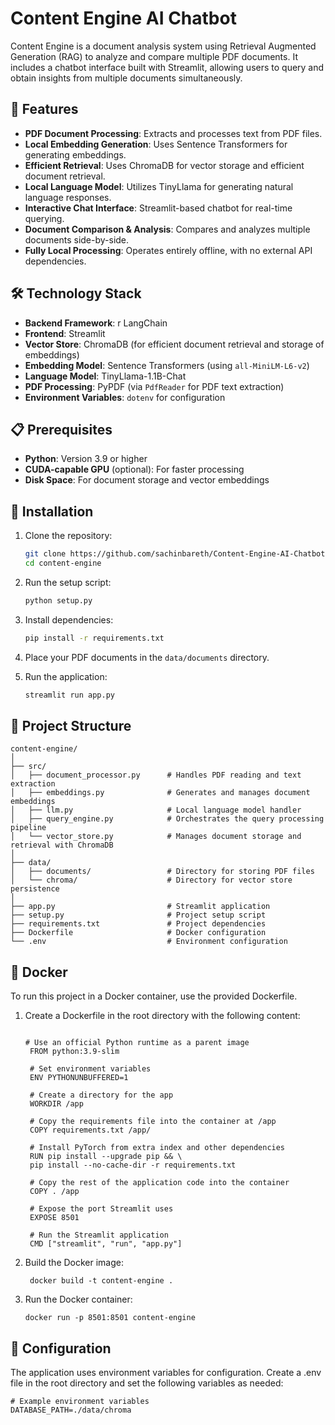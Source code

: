 # Content Engine AI Chatbot

Content Engine is a document analysis system using Retrieval Augmented Generation (RAG) to analyze and compare multiple PDF documents. It includes a chatbot interface built with Streamlit, allowing users to query and obtain insights from multiple documents simultaneously.

## 🌟 Features

- **PDF Document Processing**: Extracts and processes text from PDF files.
- **Local Embedding Generation**: Uses Sentence Transformers for generating embeddings.
- **Efficient Retrieval**: Uses ChromaDB for vector storage and efficient document retrieval.
- **Local Language Model**: Utilizes TinyLlama for generating natural language responses.
- **Interactive Chat Interface**: Streamlit-based chatbot for real-time querying.
- **Document Comparison & Analysis**: Compares and analyzes multiple documents side-by-side.
- **Fully Local Processing**: Operates entirely offline, with no external API dependencies.

## 🛠️ Technology Stack

- **Backend Framework**: r LangChain 
- **Frontend**: Streamlit
- **Vector Store**: ChromaDB (for efficient document retrieval and storage of embeddings)
- **Embedding Model**: Sentence Transformers (using `all-MiniLM-L6-v2`)
- **Language Model**: TinyLlama-1.1B-Chat
- **PDF Processing**: PyPDF (via `PdfReader` for PDF text extraction)
- **Environment Variables**: `dotenv` for configuration

## 📋 Prerequisites

- **Python**: Version 3.9 or higher
- **CUDA-capable GPU** (optional): For faster processing
- **Disk Space**: For document storage and vector embeddings

## 🚀 Installation

1. Clone the repository:

    ```bash
    git clone https://github.com/sachinbareth/Content-Engine-AI-Chatbot.git
    cd content-engine
    ```

2. Run the setup script:

    ```bash
    python setup.py
    ```

3. Install dependencies:

    ```bash
    pip install -r requirements.txt
    ```

4. Place your PDF documents in the `data/documents` directory.

5. Run the application:

    ```bash
    streamlit run app.py
    ```

## 📁 Project Structure

```plaintext
content-engine/
│
├── src/
│   ├── document_processor.py      # Handles PDF reading and text extraction
│   ├── embeddings.py              # Generates and manages document embeddings
│   ├── llm.py                     # Local language model handler
│   ├── query_engine.py            # Orchestrates the query processing pipeline
│   └── vector_store.py            # Manages document storage and retrieval with ChromaDB
│
├── data/
│   ├── documents/                 # Directory for storing PDF files
│   └── chroma/                    # Directory for vector store persistence
│
├── app.py                         # Streamlit application
├── setup.py                       # Project setup script
├── requirements.txt               # Project dependencies
├── Dockerfile                     # Docker configuration
└── .env                           # Environment configuration
```
## 🐳 Docker

To run this project in a Docker container, use the provided Dockerfile.

1. Create a Dockerfile in the root directory with the following content:
   ```plaintext
   
   # Use an official Python runtime as a parent image
    FROM python:3.9-slim

    # Set environment variables
    ENV PYTHONUNBUFFERED=1

    # Create a directory for the app
    WORKDIR /app

    # Copy the requirements file into the container at /app
    COPY requirements.txt /app/

    # Install PyTorch from extra index and other dependencies
    RUN pip install --upgrade pip && \
    pip install --no-cache-dir -r requirements.txt

    # Copy the rest of the application code into the container
    COPY . /app

    # Expose the port Streamlit uses
    EXPOSE 8501

    # Run the Streamlit application
    CMD ["streamlit", "run", "app.py"]
2. Build the Docker image:
   ```Plaintext
    docker build -t content-engine .
3. Run the Docker container:
   ```Plaintext
   docker run -p 8501:8501 content-engine
    ```
## 🔧 Configuration
The application uses environment variables for configuration. Create a .env file in the root directory and set the following variables as needed:
```Plaintext
# Example environment variables
DATABASE_PATH=./data/chroma

